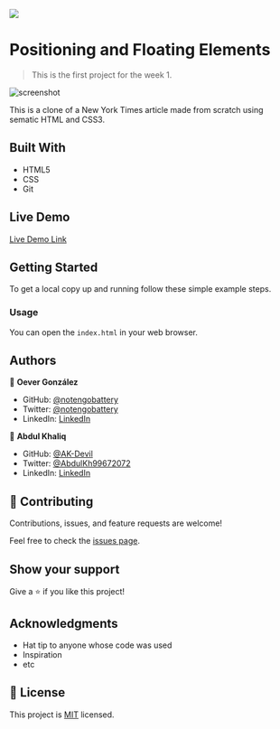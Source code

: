 ![](https://img.shields.io/badge/Microverse-blueviolet)

# Positioning and Floating Elements

> This is the first project for the week 1.

![screenshot](./app_screenshot.png)

This is a clone of a New York Times article made from scratch using sematic HTML and CSS3.

## Built With

- HTML5
- CSS
- Git

## Live Demo

[Live Demo Link](https://livedemo.com)


## Getting Started

To get a local copy up and running follow these simple example steps.

### Usage
You can open the `index.html` in your web browser.


## Authors

👤 **Oever González**

- GitHub: [@notengobattery](https://github.com/notengobattery)
- Twitter: [@notengobattery](https://twitter.com/notengobattery)
- LinkedIn: [LinkedIn](https://linkedin.com/josé-oever-gonzález-hernández-7b822a1b6)

👤 **Abdul Khaliq**

- GitHub: [@AK-Devil](https://github.com/AK-Devil)
- Twitter: [@AbdulKh99672072](https://twitter.com/AbdulKh99672072)
- LinkedIn: [LinkedIn](https://linkedin.com/abdul-khaliq-89452b1a9)

## 🤝 Contributing

Contributions, issues, and feature requests are welcome!

Feel free to check the [issues page](issues/).

## Show your support

Give a ⭐️ if you like this project!

## Acknowledgments

- Hat tip to anyone whose code was used
- Inspiration
- etc

## 📝 License

This project is [MIT](lic.url) licensed.
